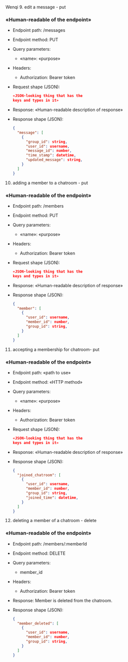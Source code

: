 
Wenqi
9. edit a message - put
### «Human-readable of the endpoint»

* Endpoint path: /messages
* Endpoint method: PUT
* Query parameters:
  * «name»: «purpose»

* Headers:
  * Authorization: Bearer token

* Request shape (JSON):
    ```json
    «JSON-looking thing that has the
    keys and types in it»
    ```

* Response: «Human-readable description
            of response»
* Response shape (JSON):
    ```json
    {
      "message": [
        {
          "group_id": string,
          "user_id": username,
          "message_id": number,
          "time_stamp": datetime,
          "updated_message": string,
        }
      ]
    }
    ```


10. adding a member to a chatroom - put
### «Human-readable of the endpoint»

* Endpoint path: /members
* Endpoint method: PUT
* Query parameters:
  * «name»: «purpose»

* Headers:
  * Authorization: Bearer token

* Request shape (JSON):
    ```json
    «JSON-looking thing that has the
    keys and types in it»
    ```

* Response: «Human-readable description
            of response»
* Response shape (JSON):
    ```json
    {
      "member": [
        {
          "user_id": username,
          "member_id": number,
          "group_id": string,
        }
      ]
    }
    ```


11. accepting a membership for chatroom- put
### «Human-readable of the endpoint»

* Endpoint path: «path to use»
* Endpoint method: «HTTP method»
* Query parameters:
  * «name»: «purpose»

* Headers:
  * Authorization: Bearer token

* Request shape (JSON):
    ```json
    «JSON-looking thing that has the
    keys and types in it»
    ```

* Response: «Human-readable description
            of response»
* Response shape (JSON):
    ```json
    {
      "joined_chatroom": [
        {
          "user_id": username,
          "member_id": number,
          "group_id": string,
          "joined_time": datetime,
        }
      ]
    }
    ```


12. deleting a member of a chatroom  - delete
### «Human-readable of the endpoint»

* Endpoint path: /members/:memberId
* Endpoint method: DELETE
* Query parameters:
  * member_id

* Headers:
  * Authorization: Bearer token

* Response: Member is deleted from the chatroom.
* Response shape (JSON):
    ```json
    {
      "member_deleted": [
        {
          "user_id": username,
          "member_id": number,
          "group_id": string,
        }
      ]
    }
    ```
